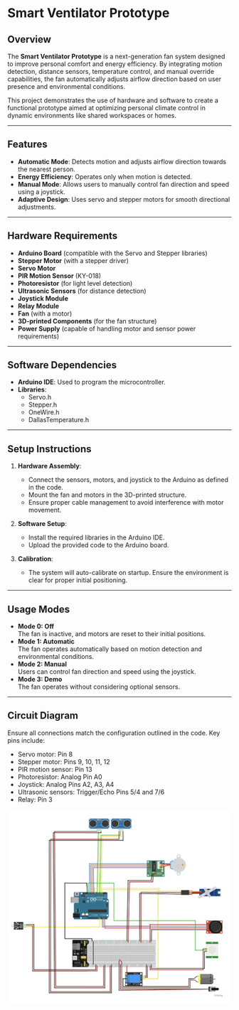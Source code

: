 # Smart Ventilator Prototype

## Overview
The **Smart Ventilator Prototype** is a next-generation fan system designed to improve personal comfort and energy efficiency. By integrating motion detection, distance sensors, temperature control, and manual override capabilities, the fan automatically adjusts airflow direction based on user presence and environmental conditions. 

This project demonstrates the use of hardware and software to create a functional prototype aimed at optimizing personal climate control in dynamic environments like shared workspaces or homes.

---

## Features
- **Automatic Mode**: Detects motion and adjusts airflow direction towards the nearest person.
- **Energy Efficiency**: Operates only when motion is detected.
- **Manual Mode**: Allows users to manually control fan direction and speed using a joystick.
- **Adaptive Design**: Uses servo and stepper motors for smooth directional adjustments.

---

## Hardware Requirements
- **Arduino Board** (compatible with the Servo and Stepper libraries)
- **Stepper Motor** (with a stepper driver)
- **Servo Motor**
- **PIR Motion Sensor** (KY-018)
- **Photoresistor** (for light level detection)
- **Ultrasonic Sensors** (for distance detection)
- **Joystick Module**
- **Relay Module**
- **Fan** (with a motor)
- **3D-printed Components** (for the fan structure)
- **Power Supply** (capable of handling motor and sensor power requirements)

---

## Software Dependencies
- **Arduino IDE**: Used to program the microcontroller.
- **Libraries**:
  - Servo.h
  - Stepper.h
  - OneWire.h
  - DallasTemperature.h

---

## Setup Instructions
1. **Hardware Assembly**:
   - Connect the sensors, motors, and joystick to the Arduino as defined in the code.
   - Mount the fan and motors in the 3D-printed structure.
   - Ensure proper cable management to avoid interference with motor movement.

2. **Software Setup**:
   - Install the required libraries in the Arduino IDE.
   - Upload the provided code to the Arduino board.

3. **Calibration**:
   - The system will auto-calibrate on startup. Ensure the environment is clear for proper initial positioning.

---

## Usage Modes
- **Mode 0: Off**  
  The fan is inactive, and motors are reset to their initial positions.
- **Mode 1: Automatic**  
  The fan operates automatically based on motion detection and environmental conditions.
- **Mode 2: Manual**  
  Users can control fan direction and speed using the joystick.
- **Mode 3: Demo**  
  The fan operates without considering optional sensors.

---

## Circuit Diagram
Ensure all connections match the configuration outlined in the code. Key pins include:
- Servo motor: Pin 8
- Stepper motor: Pins 9, 10, 11, 12
- PIR motion sensor: Pin 13
- Photoresistor: Analog Pin A0
- Joystick: Analog Pins A2, A3, A4
- Ultrasonic sensors: Trigger/Echo Pins 5/4 and 7/6
- Relay: Pin 3

![Smart Ventilator Prototype](arduino.png)


